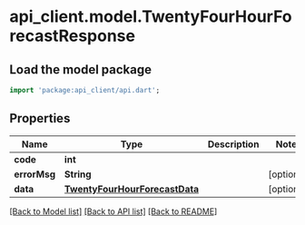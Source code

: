# api_client.model.TwentyFourHourForecastResponse

## Load the model package
```dart
import 'package:api_client/api.dart';
```

## Properties
Name | Type | Description | Notes
------------ | ------------- | ------------- | -------------
**code** | **int** |  | 
**errorMsg** | **String** |  | [optional] 
**data** | [**TwentyFourHourForecastData**](TwentyFourHourForecastData.md) |  | [optional] 

[[Back to Model list]](../README.md#documentation-for-models) [[Back to API list]](../README.md#documentation-for-api-endpoints) [[Back to README]](../README.md)


